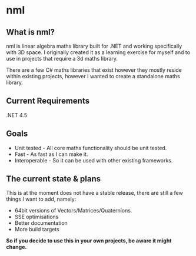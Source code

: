 nml
===

What is nml?
------------

nml is linear algebra maths library built for .NET and working specifically with 3D space.
I originally created it as a learning exercise for myself and to use in projects that require a 3d maths library. 

There are a few C# maths libraries that exist however they mostly reside within existing projects, however I wanted to create a standalone maths library.

Current Requirements
--------------------

.NET 4.5

Goals
-----

* Unit tested - All core maths functionality should be unit tested.
* Fast - As fast as I can make it.
* Interoperable - So it can be used with other existing frameworks.

The current state & plans
-------------------------

This is at the moment does not have a stable release, there are still a few things I want to add, namely:

* 64bit versions of Vectors/Matrices/Quaternions.
* SSE optimisations
* Better documentation
* More build targets

**So if you decide to use this in your own projects, be aware it might change.**